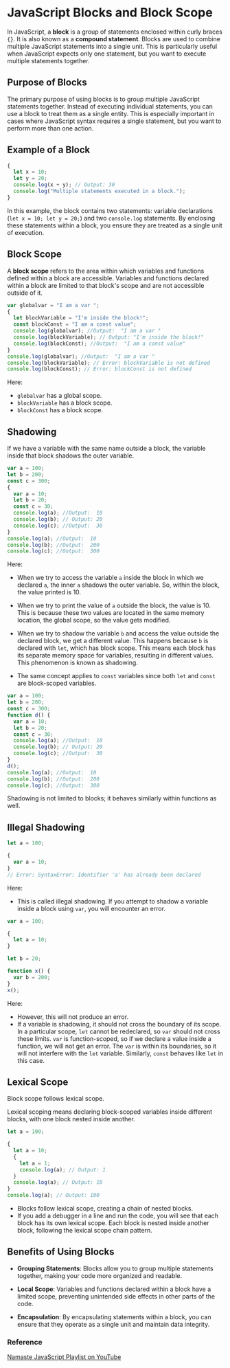 # JavaScript Blocks and Block Scope

In JavaScript, a **block** is a group of statements enclosed within curly braces `{}`. It is also known as a **compound statement**. Blocks are used to combine multiple JavaScript statements into a single unit. This is particularly useful when JavaScript expects only one statement, but you want to execute multiple statements together.

## Purpose of Blocks

The primary purpose of using blocks is to group multiple JavaScript statements together. Instead of executing individual statements, you can use a block to treat them as a single entity. This is especially important in cases where JavaScript syntax requires a single statement, but you want to perform more than one action.

## Example of a Block

```javascript
{
  let x = 10;
  let y = 20;
  console.log(x + y); // Output: 30
  console.log("Multiple statements executed in a block.");
}
```

In this example, the block contains two statements: variable declarations (`let x = 10; let y = 20;`) and two `console.log` statements. By enclosing these statements within a block, you ensure they are treated as a single unit of execution.

## Block Scope

A **block scope** refers to the area within which variables and functions defined within a block are accessible. Variables and functions declared within a block are limited to that block's scope and are not accessible outside of it.

```javascript
var globalvar = "I am a var ";
{
  let blockVariable = "I'm inside the block!";
  const blockConst = "I am a const value";
  console.log(globalvar); //Output:  "I am a var "
  console.log(blockVariable); // Output: "I'm inside the block!"
  console.log(blockConst); //Output:  "I am a const value"
}
console.log(globalvar); //Output:  "I am a var "
console.log(blockVariable); // Error: blockVariable is not defined
console.log(blockConst); // Error: blockConst is not defined
```

Here:

- `globalvar` has a global scope.
- `blockVariable` has a block scope.
- `blockConst` has a block scope.

## Shadowing

If we have a variable with the same name outside a block, the variable inside that block shadows the outer variable.

```javascript
var a = 100;
let b = 200;
const c = 300;
{
  var a = 10;
  let b = 20;
  const c = 30;
  console.log(a); //Output:  10
  console.log(b); // Output: 20
  console.log(c); //Output:  30
}
console.log(a); //Output:  10
console.log(b); //Output:  200
console.log(c); //Output:  300
```

Here:

- When we try to access the variable `a` inside the block in which we declared `a`, the inner `a` shadows the outer variable. So, within the block, the value printed is 10.

- When we try to print the value of `a` outside the block, the value is 10. This is because these two values are located in the same memory location, the global scope, so the value gets modified.

- When we try to shadow the variable `b` and access the value outside the declared block, we get a different value. This happens because `b` is declared with `let`, which has block scope. This means each block has its separate memory space for variables, resulting in different values. This phenomenon is known as shadowing.

- The same concept applies to `const` variables since both `let` and `const` are block-scoped variables.

```javascript
var a = 100;
let b = 200;
const c = 300;
function d() {
  var a = 10;
  let b = 20;
  const c = 30;
  console.log(a); //Output:  10
  console.log(b); // Output: 20
  console.log(c); //Output:  30
}
d();
console.log(a); //Output:  10
console.log(b); //Output:  200
console.log(c); //Output:  300
```

Shadowing is not limited to blocks; it behaves similarly within functions as well.

## Illegal Shadowing

```javascript
let a = 100;

{
  var a = 10;
}
// Error: SyntaxError: Identifier 'a' has already been declared
```

Here:

- This is called illegal shadowing. If you attempt to shadow a variable inside a block using `var`, you will encounter an error.

```javascript
var a = 100;

{
  let a = 10;
}

let b = 20;

function x() {
  var b = 200;
}
x();
```

Here:

- However, this will not produce an error.
- If a variable is shadowing, it should not cross the boundary of its scope. In a particular scope, `let` cannot be redeclared, so `var` should not cross these limits. `var` is function-scoped, so if we declare a value inside a function, we will not get an error. The `var` is within its boundaries, so it will not interfere with the `let` variable. Similarly, `const` behaves like `let` in this case.

## Lexical Scope

Block scope follows lexical scope.

Lexical scoping means declaring block-scoped variables inside different blocks, with one block nested inside another.

```javascript
let a = 100;

{
  let a = 10;
  {
    let a = 1;
    console.log(a); // Output: 1
  }
  console.log(a); // Output: 10
}
console.log(a); // Output: 100
```

- Blocks follow lexical scope, creating a chain of nested blocks.
- If you add a debugger in a line and run the code, you will see that each block has its own lexical scope. Each block is nested inside another block, following the lexical scope chain pattern.

## Benefits of Using Blocks

- **Grouping Statements**: Blocks allow you to group multiple statements together, making your code more organized and readable.

- **Local Scope**: Variables and functions declared within a block have a limited scope, preventing unintended side effects in other parts of the code.

- **Encapsulation**: By encapsulating statements within a block, you can ensure that they operate as a single unit and maintain data integrity.

### Reference

[Namaste JavaScript Playlist on YouTube](https://www.youtube.com/watch?v=pN6jk0uUrD8&list=PLlasXeu85E9cQ32gLCvAvr9vNaUccPVNP&ab_channel=AkshaySaini)
